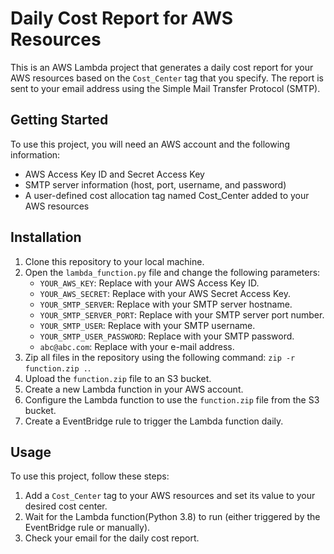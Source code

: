 # Daily Cost Report for AWS Resources

This is an AWS Lambda project that generates a daily cost report for your AWS resources based on the `Cost_Center` tag that you specify. The report is sent to your email address using the Simple Mail Transfer Protocol (SMTP).

## Getting Started

To use this project, you will need an AWS account and the following information:

- AWS Access Key ID and Secret Access Key
- SMTP server information (host, port, username, and password)
- A user-defined cost allocation tag named Cost_Center added to your AWS resources


## Installation

1. Clone this repository to your local machine.
2. Open the `lambda_function.py` file and change the following parameters:
   - `YOUR_AWS_KEY`: Replace with your AWS Access Key ID.
   - `YOUR_AWS_SECRET`: Replace with your AWS Secret Access Key.
   - `YOUR_SMTP_SERVER`: Replace with your SMTP server hostname.
   - `YOUR_SMTP_SERVER_PORT`: Replace with your SMTP server port number.
   - `YOUR_SMTP_USER`: Replace with your SMTP username.
   - `YOUR_SMTP_USER_PASSWORD`: Replace with your SMTP password.
   - `abc@abc.com`: Replace with your e-mail address.
3. Zip all files in the repository using the following command: `zip -r function.zip .`.
4. Upload the `function.zip` file to an S3 bucket.
5. Create a new Lambda function in your AWS account.
6. Configure the Lambda function to use the `function.zip` file from the S3 bucket.
7. Create a EventBridge rule to trigger the Lambda function daily.

## Usage

To use this project, follow these steps:

1. Add a `Cost_Center` tag to your AWS resources and set its value to your desired cost center.
2. Wait for the Lambda function(Python 3.8) to run (either triggered by the EventBridge rule or manually).
3. Check your email for the daily cost report.
